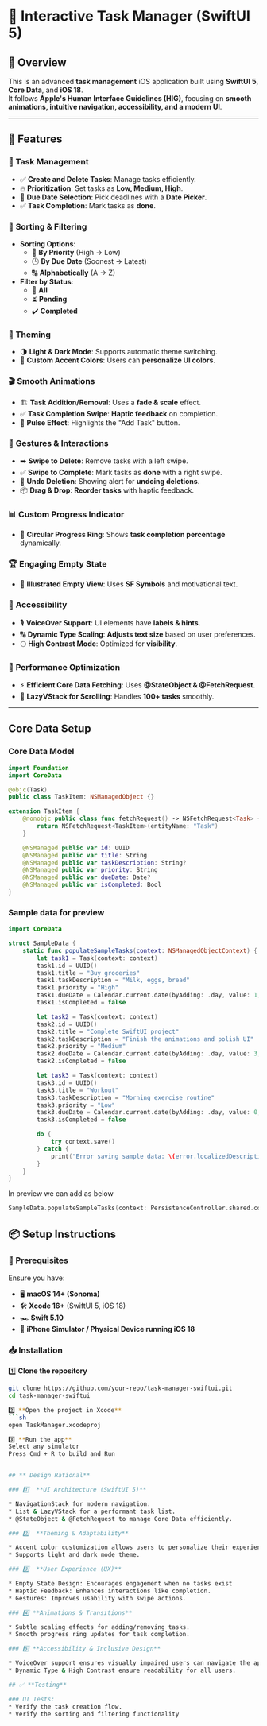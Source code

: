# 📌 Interactive Task Manager (SwiftUI 5)

## 📖 Overview
This is an advanced **task management** iOS application built using **SwiftUI 5**, **Core Data**, and **iOS 18**.  
It follows **Apple's Human Interface Guidelines (HIG)**, focusing on **smooth animations, intuitive navigation, accessibility, and a modern UI**.

---

## 🚀 Features

### 📝 **Task Management**
- ✅ **Create and Delete Tasks**: Manage tasks efficiently.
- 🔥 **Prioritization**: Set tasks as **Low, Medium, High**.
- 📅 **Due Date Selection**: Pick deadlines with a **Date Picker**.
- ✅ **Task Completion**: Mark tasks as **done**.

### 🔎 **Sorting & Filtering**
- **Sorting Options**:
  - 📌 **By Priority** (High → Low)
  - 🕒 **By Due Date** (Soonest → Latest)
  - 🔠 **Alphabetically** (A → Z)
- **Filter by Status**:
  - 📍 **All**
  - ⏳ **Pending**
  - ✔️ **Completed**

### 🎨 **Theming**
- 🌗 **Light & Dark Mode**: Supports automatic theme switching.
- 🎨 **Custom Accent Colors**: Users can **personalize UI colors**.

### 🎬 **Smooth Animations**
- 🏗 **Task Addition/Removal**: Uses a **fade & scale** effect.
- ✅ **Task Completion Swipe**: **Haptic feedback** on completion.
- 🔵 **Pulse Effect**: Highlights the "Add Task" button.

### 🤝 **Gestures & Interactions**
- ➡️ **Swipe to Delete**: Remove tasks with a left swipe.
- ✅ **Swipe to Complete**: Mark tasks as **done** with a right swipe.
- 🛑 **Undo Deletion**: Showing alert for **undoing deletions**.
- 📦 **Drag & Drop**: **Reorder tasks** with haptic feedback.

### 📊 **Custom Progress Indicator**
- 🔵 **Circular Progress Ring**: Shows **task completion percentage** dynamically.

### 🏆 **Engaging Empty State**
- 📌 **Illustrated Empty View**: Uses **SF Symbols** and motivational text.

### 🦾 **Accessibility**
- 🎙 **VoiceOver Support**: UI elements have **labels & hints**.
- 🔠 **Dynamic Type Scaling**: **Adjusts text size** based on user preferences.
- 🌕 **High Contrast Mode**: Optimized for **visibility**.

### 🚀 **Performance Optimization**
- ⚡ **Efficient Core Data Fetching**: Uses **@StateObject & @FetchRequest**.
- 📜 **LazyVStack for Scrolling**: Handles **100+ tasks** smoothly.

---

## **Core Data Setup**

### **Core Data Model**

```swift
import Foundation
import CoreData

@objc(Task)
public class TaskItem: NSManagedObject {}

extension TaskItem {
    @nonobjc public class func fetchRequest() -> NSFetchRequest<Task> {
        return NSFetchRequest<TaskItem>(entityName: "Task")
    }

    @NSManaged public var id: UUID
    @NSManaged public var title: String
    @NSManaged public var taskDescription: String?
    @NSManaged public var priority: String
    @NSManaged public var dueDate: Date?
    @NSManaged public var isCompleted: Bool
}
```

### Sample data for preview

```swift
import CoreData

struct SampleData {
    static func populateSampleTasks(context: NSManagedObjectContext) {
        let task1 = Task(context: context)
        task1.id = UUID()
        task1.title = "Buy groceries"
        task1.taskDescription = "Milk, eggs, bread"
        task1.priority = "High"
        task1.dueDate = Calendar.current.date(byAdding: .day, value: 1, to: Date())
        task1.isCompleted = false

        let task2 = Task(context: context)
        task2.id = UUID()
        task2.title = "Complete SwiftUI project"
        task2.taskDescription = "Finish the animations and polish UI"
        task2.priority = "Medium"
        task2.dueDate = Calendar.current.date(byAdding: .day, value: 3, to: Date())
        task2.isCompleted = false

        let task3 = Task(context: context)
        task3.id = UUID()
        task3.title = "Workout"
        task3.taskDescription = "Morning exercise routine"
        task3.priority = "Low"
        task3.dueDate = Calendar.current.date(byAdding: .day, value: 0, to: Date())
        task3.isCompleted = false

        do {
            try context.save()
        } catch {
            print("Error saving sample data: \(error.localizedDescription)")
        }
    }
}
```

In preview we can add as below

```swift
SampleData.populateSampleTasks(context: PersistenceController.shared.container.viewContext)
```


## 📦 **Setup Instructions**

### **📌 Prerequisites**
Ensure you have:
- 🖥 **macOS 14+ (Sonoma)**
- 🛠 **Xcode 16+** (SwiftUI 5, iOS 18)
- 🏎 **Swift 5.10**
- 📱 **iPhone Simulator / Physical Device running iOS 18**

### **📥 Installation**
1️⃣ **Clone the repository**  
```sh
git clone https://github.com/your-repo/task-manager-swiftui.git
cd task-manager-swiftui

2️⃣ **Open the project in Xcode**
```sh
open TaskManager.xcodeproj

3️⃣ **Run the app**
Select any simulator 
Press Cmd + R to build and Run


## ** Design Rational**

### 1️⃣  **UI Architecture (SwiftUI 5)**

* NavigationStack for modern navigation.
* List & LazyVStack for a performant task list.
* @StateObject & @FetchRequest to manage Core Data efficiently.

### 2️⃣  **Theming & Adaptability**

* Accent color customization allows users to personalize their experience.
* Supports light and dark mode theme.

### 3️⃣  **User Experience (UX)**

* Empty State Design: Encourages engagement when no tasks exist
* Haptic Feedback: Enhances interactions like completion.
* Gestures: Improves usability with swipe actions.

### 4️⃣ **Animations & Transitions**

* Subtle scaling effects for adding/removing tasks.
* Smooth progress ring updates for task completion.

### 5️⃣ **Accessibility & Inclusive Design**

* VoiceOver support ensures visually impaired users can navigate the app.
* Dynamic Type & High Contrast ensure readability for all users.

## ✅ **Testing**

### UI Tests: 
* Verify the task creation flow.
* Verify the sorting and filtering functionality
